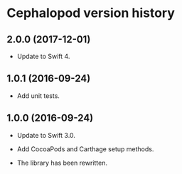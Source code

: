 # Cephalopod version history

## 2.0.0 (2017-12-01)

* Update to Swift 4.

## 1.0.1 (2016-09-24)

* Add unit tests.

## 1.0.0 (2016-09-24)

* Update to Swift 3.0.

* Add CocoaPods and Carthage setup methods.

* The library has been rewritten.